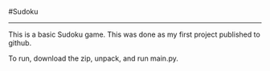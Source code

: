 #Sudoku
***

This is a basic Sudoku game. This was done as my first project
published to github. 

To run, download the zip, unpack, and run main.py.
